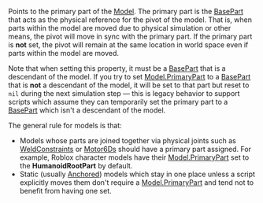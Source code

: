 Points to the primary part of the [Model](https://developer.roblox.com/en-us/api-reference/class/Model). The primary part is the [BasePart](https://developer.roblox.com/en-us/api-reference/class/BasePart) that acts as the physical reference for the pivot of the model. That is, when parts within the model are moved due to physical simulation or other means, the pivot will move in sync with the primary part. If the primary part is **not** set, the pivot will remain at the same location in world space even if parts within the model are moved.

Note that when setting this property, it must be a [BasePart](https://developer.roblox.com/en-us/api-reference/class/BasePart) that is a descendant of the model. If you try to set [Model.PrimaryPart](https://developer.roblox.com/en-us/api-reference/property/Model/PrimaryPart) to a [BasePart](https://developer.roblox.com/en-us/api-reference/class/BasePart) that is **not** a descendant of the model, it will be set to that part but reset to `nil` during the next simulation step — this is legacy behavior to support scripts which assume they can temporarily set the primary part to a [BasePart](https://developer.roblox.com/en-us/api-reference/class/BasePart) which isn't a descendant of the model.

The general rule for models is that:

*   Models whose parts are joined together via physical joints such as [WeldConstraints](https://developer.roblox.com/en-us/api-reference/class/WeldConstraint) or [Motor6Ds](https://developer.roblox.com/en-us/api-reference/class/Motor6D) should have a primary part assigned. For example, Roblox character models have their [Model.PrimaryPart](https://developer.roblox.com/en-us/api-reference/property/Model/PrimaryPart) set to the **HumanoidRootPart** by default.
*   Static (usually [Anchored](https://developer.roblox.com/en-us/api-reference/property/BasePart/Anchored)) models which stay in one place unless a script explicitly moves them don't require a [Model.PrimaryPart](https://developer.roblox.com/en-us/api-reference/property/Model/PrimaryPart) and tend not to benefit from having one set.